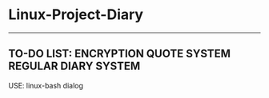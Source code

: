 # Linux-Project-Diary
----------------
TO-DO LIST:
ENCRYPTION
QUOTE SYSTEM
REGULAR DIARY SYSTEM
----------------
USE:
linux-bash dialog
